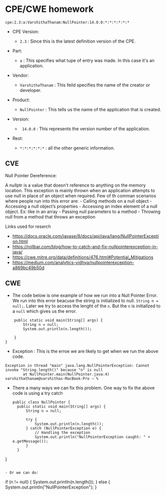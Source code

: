 
# CPE/CWE homework

`` cpe:2.3:a:VarshithaThanam:NullPointer:14.0.0:*:*:*:*:*:* ``


- CPE Version:
  - ``2.3`` : Since this is the latest definition version of the CPE.

- Part:
  - ``a`` : This specifies what tupe of entry was made. In this case it's an application. 
- Vendor:
  - ``VarshithaThanam`` : This feild specifies the name of the creator or developer.
- Product:
  - ``NullPointer`` : This tells us the name of the application that is created.
- Version:
  - `` 14.0.0`` : This represents the version number of the application.
- Rest:
  - ``*:*:*:*:*:*`` : all the other generic information.

## CVE

Null Pointer Dereference:

  A nullptr is a value that doesn't reference to anything on the memory location. This exception is mainly thrown when an application attempts to use null in place of an object when required. Few of th comman scenarios where people run into this error are:
    - Calling methods on a null object
    - Accessing a null object’s properties
    - Accessing an index element of a null object. Ex: like in an array
    - Passing null parameters to a method
    - Throwing null from a method that throws an exception


Links used for reserch
  - https://docs.oracle.com/javase/8/docs/api/java/lang/NullPointerException.html
  - https://rollbar.com/blog/how-to-catch-and-fix-nullpointerexception-in-java/
  - https://cwe.mitre.org/data/definitions/476.html#Potential_Mitigations
  - https://medium.com/analytics-vidhya/nullpointerexception-a869bc49b50d 

## CWE

- The code below is one example of how we run into a Null Pointer Error. We run into this error beacuse the string is initialized to null. `String n = null;`. Later we try to access the lenght of the `n`. But the `n` is initiallzed to a `null` which gives us the error.

```public class NullPointer {
    public static void main(String[] args) {
        String n = null;
        System.out.println(n.length());

    }
}

```

- Exception : This is the erroe we are likely to get when we run the above code. 

```
Exception in thread "main" java.lang.NullPointerException: Cannot invoke "String.length()" because "n" is null
        at NullPointer.main(NullPointer.java:4)
varshithathanam@varshithas-MacBook-Pro ~ % 

```
- There a many ways we can fix this problem. One way to fix the above code is using a try catch
  ```
  public class NullPointer {
    public static void main(String[] args) {
        String n = null;

        try {
            System.out.println(n.length());
        } catch (NullPointerException e) {
            // Handling the exception
            System.out.println("NullPointerException caught: " + e.getMessage());
        }
    }
}
```

- Or we can do:

```
if (n != null) {
   System.out.println(n.length());
} else {
    System.out.println("NullPointerException");
}

```



